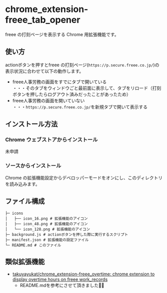 # chrome_extension-freee_tab_opener

freee の打刻ページを表示する Chrome 用拡張機能です。


## 使い方

actionボタンを押すとfreee の打刻ページ(`https://p.secure.freee.co.jp/`)の表示状況に合わせて以下の動作します。
- freee人事労務の画面をすでにタブで開いている  
  ・・・そのタブをウィンドウごと最前面に表示して、タブをリロード（打刻ボタンを押したらログアウト済みだったことがあったため）
- freee人事労務の画面を開いていない  
  ・・・`https://p.secure.freee.co.jp/`を新規タブで開いて表示する

## インストール方法

### Chrome ウェブストアからインストール

未申請

### ソースからインストール

Chrome の拡張機能設定からデベロッパーモードをオンにし、このディレクトリを読み込みます。

## ファイル構成

```files
├─ icons
│   ├── icon_16.png # 拡張機能のアイコン
│   ├── icon_48.png # 拡張機能のアイコン
│   └── icon_128.png # 拡張機能のアイコン
├─ background.js # actionボタンを押した際に実行するスクリプト
├─ manifest.json # 拡張機能の設定ファイル
└─ README.md # このファイル
```

## 類似拡張機能
- [takuyayukat/chrome_extension-freee_overtime: chrome extension to display overtime hours on freee work_records](https://github.com/takuyayukat/chrome_extension-freee_overtime)  
  - README.mdを参考にさせて頂きました🙇‍♂️